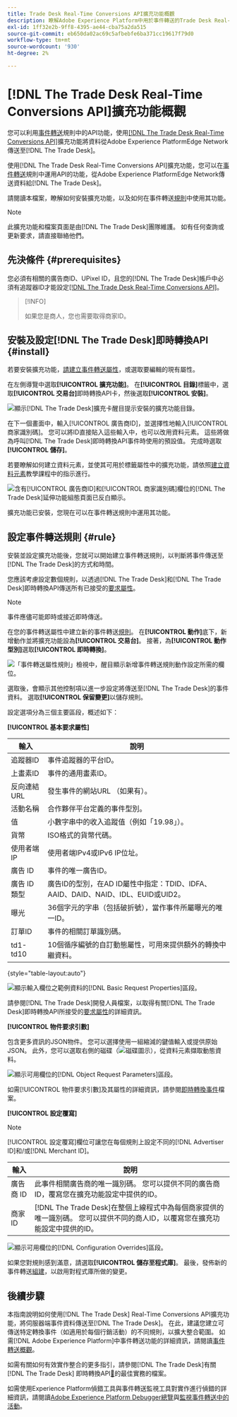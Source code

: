 ```yaml
---
title: Trade Desk Real-Time Conversions API擴充功能概觀
description: 瞭解Adobe Experience Platform中用於事件轉送的Trade Desk Real-Time Conversions API擴充功能。
exl-id: 1ff32e2b-9ff8-4395-ae44-cba75a2da515
source-git-commit: eb650da02ac69c5afbebfe6ba371cc19617f79d0
workflow-type: tm+mt
source-wordcount: '930'
ht-degree: 2%

---
```


# [!DNL The Trade Desk Real-Time Conversions API]擴充功能概觀

您可以利用[事件轉送](../../../ui/event-forwarding/overview.md)規則中的API功能，使用[[!DNL The Trade Desk Real-Time Conversions API]](https://partner.thetradedesk.com/v3/portal/data/doc/DataConversionEventsApi)擴充功能將資料從Adobe Experience PlatformEdge Network傳送至[!DNL The Trade Desk]。

使用[!DNL The Trade Desk Real-Time Conversions API]擴充功能，您可以在[事件轉送](../../../ui/event-forwarding/overview.md)規則中運用API的功能，從Adobe Experience PlatformEdge Network傳送資料給[!DNL The Trade Desk]。

請閱讀本檔案，瞭解如何安裝擴充功能，以及如何在事件轉送[規則](../../../ui/managing-resources/rules.md)中使用其功能。

>[!NOTE]
>
>此擴充功能和檔案頁面是由[!DNL The Trade Desk]團隊維護。 如有任何查詢或更新要求，請直接聯絡他們。

## 先決條件 {#prerequisites}

您必須有相關的廣告商ID、UPixel ID，且您的[!DNL The Trade Desk]帳戶中必須有追蹤器ID才能設定[[!DNL The Trade Desk Real-Time Conversions API]](https://partner.thetradedesk.com/v3/portal/data/doc/DataConversionEventsApi)。

>[!INFO]
>
>如果您是商人，您也需要取得商家ID。

## 安裝及設定[!DNL The Trade Desk]即時轉換API {#install}

若要安裝擴充功能，[請建立事件轉送屬性](../../../ui/event-forwarding/overview.md#properties)，或選取要編輯的現有屬性。

在左側導覽中選取&#x200B;**[!UICONTROL 擴充功能]**。 在&#x200B;**[!UICONTROL 目錄]**&#x200B;標籤中，選取&#x200B;**[!UICONTROL 交易台]**&#x200B;即時轉換API卡，然後選取&#x200B;**[!UICONTROL 安裝]**。

![顯示[!DNL The Trade Desk]擴充卡醒目提示安裝的擴充功能目錄。](../../../images/extensions/server/tradedesk/install-extension.png)

在下一個畫面中，輸入[!UICONTROL 廣告商ID]，並選擇性地輸入[!UICONTROL 商家識別碼]。 您可以將ID直接貼入這些輸入中，也可以改用資料元素。 這些將做為呼叫[!DNL The Trade Desk]即時轉換API事件時使用的預設值。 完成時選取&#x200B;**[!UICONTROL 儲存]**。

若要瞭解如何建立資料元素，並使其可用於標籤屬性中的擴充功能，請依照[建立資料元素](https://experienceleague.adobe.com/en/docs/platform-learn/data-collection/tags/create-data-elements)教學課程中的指示進行。

![含有[!UICONTROL 廣告商ID]和[!UICONTROL 商家識別碼]欄位的[!DNL The Trade Desk]延伸功能組態頁面已反白顯示。](../../../images/extensions/server/tradedesk/configure-extension.png)

擴充功能已安裝，您現在可以在事件轉送規則中運用其功能。

## 設定事件轉送規則 {#rule}

安裝並設定擴充功能後，您就可以開始建立事件轉送規則，以判斷將事件傳送至[!DNL The Trade Desk]的方式和時間。

您應該考慮設定數個規則，以透過[!DNL The Trade Desk]和[!DNL The Trade Desk]即時轉換API傳送所有已接受的[要求屬性](https://partner.thetradedesk.com/v3/portal/data/doc/DataConversionEventsApi#properties)。

>[!NOTE]
>
>事件應儘可能即時或接近即時傳送。

在您的事件轉送屬性中建立新的事件轉送[規則](../../../ui/managing-resources/rules.md)。 在&#x200B;**[!UICONTROL 動作]**&#x200B;底下，新增動作並將擴充功能設為&#x200B;**[!UICONTROL 交易台]**。 接著，為&#x200B;**[!UICONTROL 動作型別]**&#x200B;選取&#x200B;**[!UICONTROL 即時轉換]**。

![「事件轉送屬性規則」檢視中，醒目顯示新增事件轉送規則動作設定所需的欄位。](../../../images/extensions/server/tradedesk/tradedesk-event-action.png)

選取後，會顯示其他控制項以進一步設定將傳送至[!DNL The Trade Desk]的事件資料。 選取&#x200B;**[!UICONTROL 保留變更]**&#x200B;以儲存規則。

設定選項分為三個主要區段，概述如下：

**[!UICONTROL 基本要求屬性]**

| 輸入 | 說明 |
| --- | --- |
| 追蹤器ID | 事件追蹤器的平台ID。 |
| 上畫素ID | 事件的通用畫素ID。 |
| 反向連結URL | 發生事件的網站URL （如果有）。 |
| 活動名稱 | 合作夥伴平台定義的事件型別。 |
| 值 | 小數字串中的收入追蹤值（例如「19.98」）。 |
| 貨幣 | ISO格式的貨幣代碼。 |
| 使用者端IP | 使用者端IPv4或IPv6 IP位址。 |
| 廣告 ID | 事件的唯一廣告ID。 |
| 廣告 ID 類型 | 廣告ID的型別，在AD ID屬性中指定：TDID、IDFA、AAID、DAID、NAID、IDL、EUID或UID2。 |
| 曝光 | 36個字元的字串（包括破折號），當作事件所屬曝光的唯一ID。 |
| 訂單ID | 事件的相關訂單識別碼。 |
| td1-td10 | 10個循序編號的自訂動態屬性，可用來提供額外的轉換中繼資料。 |

{style="table-layout:auto"}

![顯示輸入欄位之範例資料的[!DNL Basic Request Properties]區段。](../../../images/extensions/server/tradedesk/configure-extension-basic-request-properties.png)

請參閱[!DNL The Trade Desk]開發人員檔案，以取得有關[!DNL The Trade Desk]即時轉換API所接受的[要求屬性](https://partner.thetradedesk.com/v3/portal/data/doc/DataConversionEventsApi#properties)的詳細資訊。

**[!UICONTROL 物件要求引數]**

包含更多資訊的JSON物件。 您可以選擇使用一組縮減的鍵值輸入或提供原始JSON。 此外，您可以選取右側的磁碟（![磁碟圖示](/help/images/icons/database.png)），從資料元素擷取動態資料。


![顯示可用欄位的[!DNL Object Request Parameters]區段。](../../../images/extensions/server/tradedesk/configure-object-request-params.png)

如需[!UICONTROL 物件要求引數]及其屬性的詳細資訊，請參閱[即時轉換事件](https://partner.thetradedesk.com/v3/portal/data/doc/DataConversionEventsApi#properties-items)檔案。

**[!UICONTROL 設定覆寫]**

>[!NOTE]
>
>[!UICONTROL 設定覆寫]欄位可讓您在每個規則上設定不同的[!DNL Advertiser ID]和/或[!DNL Merchant ID]。

| 輸入 | 說明 |
| --- | --- |
| 廣告商 ID | 此事件相關廣告商的唯一識別碼。 您可以提供不同的廣告商ID，覆寫您在擴充功能設定中提供的ID。 |
| 商家ID | [!DNL The Trade Desk]在整個上線程式中為每個商家提供的唯一識別碼。 您可以提供不同的商人ID，以覆寫您在擴充功能設定中提供的ID。 |

![顯示可用欄位的[!DNL Configuration Overrides]區段。](../../../images/extensions/server/tradedesk/configure-overrides.png)

如果您對規則感到滿意，請選取&#x200B;**[!UICONTROL 儲存至程式庫]**。 最後，發佈新的事件轉送[組建](../../../ui/publishing/builds.md)，以啟用對程式庫所做的變更。

## 後續步驟

本指南說明如何使用[!DNL The Trade Desk] Real-Time Conversions API擴充功能，將伺服器端事件資料傳送至[!DNL The Trade Desk]。 在此，建議您建立可傳送特定轉換事件（如適用於每個行銷活動）的不同規則，以擴大整合範圍。 如需[!DNL Adobe Experience Platform]中事件轉送功能的詳細資訊，請閱讀[事件轉送概觀](../../../ui/event-forwarding/overview.md)。

如需有關如何有效實作整合的更多指引，請參閱[!DNL The Trade Desk]有關 [!DNL The Trade Desk] 即時轉換API[&#128279;](https://www.facebook.com/business/help/308855623839366?id=818859032317965)的最佳實務的檔案。

如需使用Experience Platform偵錯工具與事件轉送監視工具對實作進行偵錯的詳細資訊，請閱讀[Adobe Experience Platform Debugger總覽](../../../../debugger/home.md)與[監視事件轉送中的活動](../../../ui/event-forwarding/monitoring.md)。
